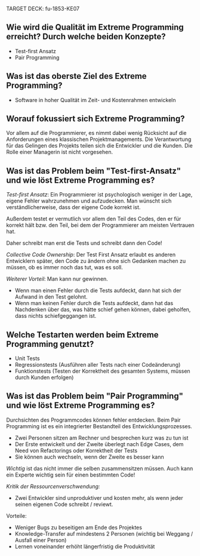 TARGET DECK: fu-1853-KE07

## Wie wird die Qualität im Extreme Programming erreicht? Durch welche beiden Konzepte?
- Test-first Ansatz
- Pair Programming
<!--ID: 1676320458974-->

## Was ist das oberste Ziel des Extreme Programming?
- Software in hoher Qualität im Zeit- und Kostenrahmen entwickeln
<!--ID: 1676320458999-->

## Worauf fokussiert sich Extreme Programming?
Vor allem auf die Programmierer, es nimmt dabei wenig Rücksicht auf die Anforderungen eines klassischen Projektmanagements. Die Verantwortung für das Gelingen des Projekts teilen sich die Entwickler und die Kunden. Die Rolle einer Managerin ist nicht vorgesehen.
<!--ID: 1676320459002-->

## Was ist das Problem beim "Test-first-Ansatz" und wie löst Extreme Programming es?
*Test-first Ansatz*:
Ein Programmierer ist psychologisch weniger in der Lage, eigene Fehler wahrzunehmen und aufzudecken. Man wünscht sich verständlicherweise, dass der eigene Code korrekt ist.

Außerdem testet er vermutlich vor allem den Teil des Codes, den er für korrekt hält bzw. den Teil, bei dem der Programmierer am meisten Vertrauen hat.

Daher schreibt man erst die Tests und schreibt dann den Code!

*Collective Code Ownership*:
Der Test First Ansatz erlaubt es anderen Entwicklern später, den Code zu ändern ohne sich Gedanken machen zu müssen, ob es immer noch das tut, was es soll.

*Weiterer Vorteil*:
Man kann nur gewinnen.

- Wenn man einen Fehler durch die Tests aufdeckt, dann hat sich der Aufwand in den Test gelohnt.
- Wenn man keinen Fehler durch die Tests aufdeckt, dann hat das Nachdenken über das, was hätte schief gehen können, dabei geholfen, dass nichts schiefgeggangen ist.

## Welche Testarten werden beim Extreme Programming genutzt?
- Unit Tests
- Regressionstests (Ausführen aller Tests nach einer Codeänderung)
- Funktionstests (Testen der Korrektheit des gesamten Systems, müssen durch Kunden erfolgen)

## Was ist das Problem beim "Pair Programming" und wie löst Extreme Programming es?
Durchsichten des Programmcodes können fehler entdecken. Beim Pair Programming ist es ein integrierter Bestandteil des Entwicklungsprozesses.

- Zwei Personen sitzen am Rechner und besprechen kurz was zu tun ist
- Der Erste entwickelt und der Zweite überlegt nach Edge Cases, dem Need von Refactorings oder Korrektheit der Tests
- Sie können auch wechseln, wenn der Zweite es besser kann

*Wichtig* ist das nicht immer die selben zusammensitzen müssen. Auch kann ein Experte wichtig sein für einen bestimmten Code!

*Kritik der Ressourcenverschwendung:*
- Zwei Entwickler sind unproduktiver und kosten mehr, als wenn jeder seinen eigenen Code schreibt / reviewt.

Vorteile:
- Weniger Bugs zu beseitigen am Ende des Projektes
- Knowledge-Transfer auf mindestens 2 Personen (wichtig bei Weggang / Ausfall einer Person)
- Lernen voneinander erhöht längerfristig die Produktivität

## 